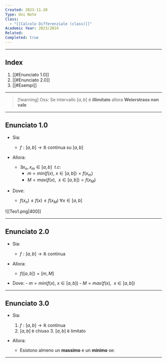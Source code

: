 ```yaml
---
Created: 2023-11-20
Type: Uni Note
Class:
  - "[[Calcolo Differenziale (class)]]"
Academic Year: 2023/2024
Related: 
Completed: true
---
```

---
## Index
1. [[#Enunciato 1.0]]
2. [[#Enunciato 2.0]]
3. [[#Esempi]]

---

>[!warning] Oss:
> Se intervallo $[a,b]$ è **illimitato** allora **Weierstrass non vale**

---
## Enunciato 1.0
- Sia:
	- $f: [a,b] \to \mathbb{R}$ continua su $[a,b]$ 

- Allora:
	- $\exists x_{n}, x_{m} \in [a,b]\ \ t.c:$
		- $m = min( f(x),\ x \in [a,b])=f(x_{m})$ 
		- $M = max(f(x),\ \ x \in[a,b])=f(x_{M})$

- Dove:
	- $f(x_{n})\leq f(x)\leq f(x_{M})$   $\forall x \in [a,b]$

![[Teo1.png|400]]

---
## Enunciato 2.0
- Sia:
	- $f: [a,b] \to \mathbb{R}$ continua

- Allora:
	- $f([a,b]) = [m,M]$

- Dove:
		- $m = min( f(x),\ x \in [a,b])$ 
		- $M = max(f(x),\ \ x \in[a,b])$

---
## Enunciato 3.0
- Sia:
	1. $f: [a,b] \to \mathbb{R}$ continua
	2. $[a,b]$ è chiuso
		3. $[a,b]$ è limitato

- Allora:
	- Esistono almeno un **massimo** e un **minimo** se:
		

---
